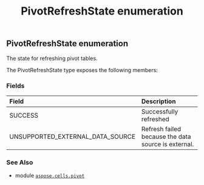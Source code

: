 ﻿---
title: PivotRefreshState enumeration
second_title: Aspose.Cells for Python via .NET API References
description: 
type: docs
weight: 400
url: /aspose.cells.pivot/pivotrefreshstate/
is_root: false
---

## PivotRefreshState enumeration

The state for refreshing pivot tables.



The PivotRefreshState type exposes the following members:

### Fields
| Field | Description |
| :- | :- |
| SUCCESS | Successfully refreshed |
| UNSUPPORTED_EXTERNAL_DATA_SOURCE | Refresh failed because the data source is external. |



### See Also
* module [`aspose.cells.pivot`](..)
